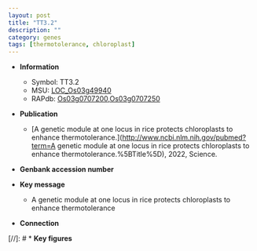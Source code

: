 ```yaml
---
layout: post
title: "TT3.2"
description: ""
category: genes
tags: [thermotolerance, chloroplast]
---
```


* **Information**  
    + Symbol: TT3.2  
    + MSU: [LOC_Os03g49940](http://rice.uga.edu/cgi-bin/ORF_infopage.cgi?orf=LOC_Os03g49940)  
    + RAPdb: [Os03g0707200](https://rapdb.dna.affrc.go.jp/locus/?name=Os03g0707200),[Os03g0707250](https://rapdb.dna.affrc.go.jp/locus/?name=Os03g0707250)  

* **Publication**  
    + [A genetic module at one locus in rice protects chloroplasts to enhance thermotolerance.](http://www.ncbi.nlm.nih.gov/pubmed?term=A genetic module at one locus in rice protects chloroplasts to enhance thermotolerance.%5BTitle%5D), 2022, Science.

* **Genbank accession number**  

* **Key message**  
    + A genetic module at one locus in rice protects chloroplasts to enhance thermotolerance

* **Connection**  

[//]: # * **Key figures**  


